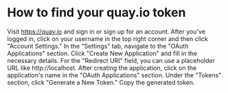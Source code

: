 # How to find your quay.io token

Visit https://quay.io and sign in or sign up for an account.
After you've logged in, click on your username in the top right corner and then click "Account Settings."
In the "Settings" tab, navigate to the "OAuth Applications" section.
Click "Create New Application" and fill in the necessary details. For the "Redirect URI" field, you can use a placeholder URL like http://localhost.
After creating the application, click on the application's name in the "OAuth Applications" section.
Under the "Tokens" section, click "Generate a New Token."
Copy the generated token.